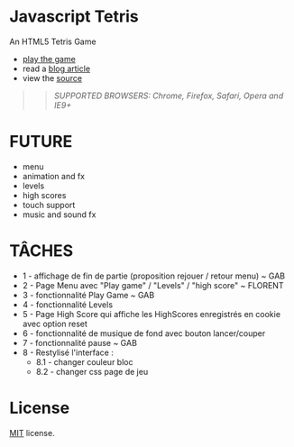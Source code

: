 Javascript Tetris
=================

An HTML5 Tetris Game

 * [play the game](http://codeincomplete.com/projects/tetris/)
 * read a [blog article](http://codeincomplete.com/posts/2011/10/10/javascript_tetris/)
 * view the [source](https://github.com/jakesgordon/javascript-tetris)

>> _*SUPPORTED BROWSERS*: Chrome, Firefox, Safari, Opera and IE9+_

FUTURE
======

 * menu
 * animation and fx
 * levels
 * high scores
 * touch support
 * music and sound fx

TÂCHES
======
* 1 - affichage de fin de partie (proposition rejouer / retour menu) ~ GAB
* 2 - Page Menu avec "Play game" / "Levels" / "high score" ~ FLORENT
* 3 - fonctionnalité Play Game ~ GAB
* 4 - fonctionnalité Levels 
* 5 - Page High Score qui affiche les HighScores enregistrés en cookie avec option reset 
* 6 - fonctionnalité de musique de fond avec bouton lancer/couper 
* 7 - fonctionnalité pause ~ GAB
* 8 - Restylisé l'interface : 
    * 8.1 - changer couleur bloc
    * 8.2 - changer css page de jeu

License
=======

[MIT](http://en.wikipedia.org/wiki/MIT_License) license.


